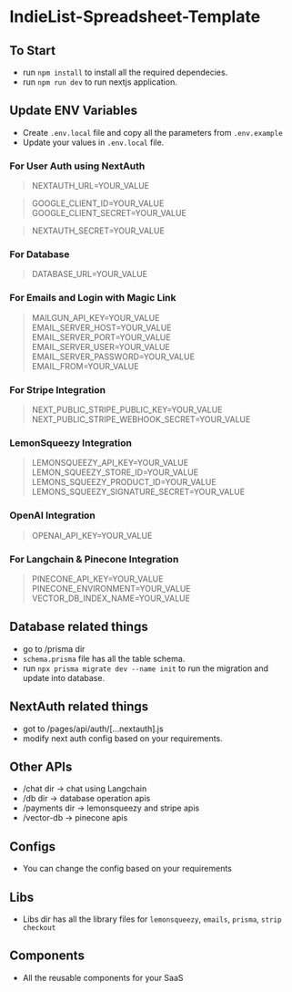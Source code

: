 # IndieList-Spreadsheet-Template

## To Start
- run `npm install` to install all the required dependecies.
- run `npm run dev` to run nextjs application.

## Update ENV Variables

- Create `.env.local` file and copy all the parameters from `.env.example`
- Update your values in `.env.local` file.

### For User Auth using NextAuth

> NEXTAUTH_URL=YOUR_VALUE

> GOOGLE_CLIENT_ID=YOUR_VALUE
> GOOGLE_CLIENT_SECRET=YOUR_VALUE

> NEXTAUTH_SECRET=YOUR_VALUE

### For Database 

> DATABASE_URL=YOUR_VALUE

### For Emails and Login with Magic Link

> MAILGUN_API_KEY=YOUR_VALUE
> EMAIL_SERVER_HOST=YOUR_VALUE
> EMAIL_SERVER_PORT=YOUR_VALUE
> EMAIL_SERVER_USER=YOUR_VALUE
> EMAIL_SERVER_PASSWORD=YOUR_VALUE
> EMAIL_FROM=YOUR_VALUE

### For Stripe Integration

> NEXT_PUBLIC_STRIPE_PUBLIC_KEY=YOUR_VALUE
> NEXT_PUBLIC_STRIPE_WEBHOOK_SECRET=YOUR_VALUE

### LemonSqueezy Integration

> LEMONSQUEEZY_API_KEY=YOUR_VALUE
> LEMON_SQUEEZY_STORE_ID=YOUR_VALUE
> LEMONS_SQUEEZY_PRODUCT_ID=YOUR_VALUE
> LEMONS_SQUEEZY_SIGNATURE_SECRET=YOUR_VALUE

### OpenAI Integration

> OPENAI_API_KEY=YOUR_VALUE

### For Langchain & Pinecone Integration

> PINECONE_API_KEY=YOUR_VALUE
> PINECONE_ENVIRONMENT=YOUR_VALUE
> VECTOR_DB_INDEX_NAME=YOUR_VALUE

## Database related things
- go to /prisma dir
- `schema.prisma` file has all the table schema.
- run `npx prisma migrate dev --name init` to run the migration and update into database.

## NextAuth related things
- got to /pages/api/auth/[...nextauth].js
- modify next auth config based on your requirements.

## Other APIs
- /chat dir -> chat using Langchain 
- /db dir -> database operation apis
- /payments dir -> lemonsqueezy and stripe apis
- /vector-db -> pinecone apis

## Configs
- You can change the config based on your requirements

## Libs
- Libs dir has all the library files for `lemonsqueezy`, `emails`, `prisma`, `strip checkout`

## Components
- All the reusable components for your SaaS
